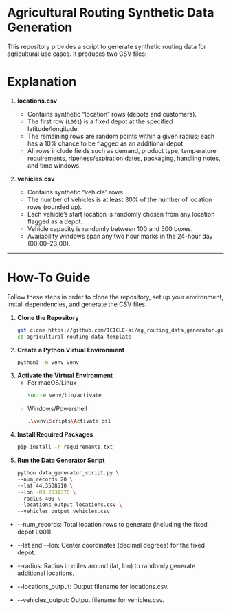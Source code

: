 # Agricultural Routing Synthetic Data Generation

This repository provides a script to generate synthetic routing data for agricultural use cases. It produces two CSV files:

# Explanation

1. **locations.csv**  
   - Contains synthetic “location” rows (depots and customers).  
   - The first row (`L001`) is a fixed depot at the specified latitude/longitude.  
   - The remaining rows are random points within a given radius; each has a 10% chance to be flagged as an additional depot.  
   - All rows include fields such as demand, product type, temperature requirements, ripeness/expiration dates, packaging, handling notes, and time windows.

2. **vehicles.csv**  
   - Contains synthetic “vehicle” rows.  
   - The number of vehicles is at least 30% of the number of location rows (rounded up).  
   - Each vehicle’s start location is randomly chosen from any location flagged as a depot.  
   - Vehicle capacity is randomly between 100 and 500 boxes.  
   - Availability windows span any two hour marks in the 24-hour day (00:00–23:00).

---

# How-To Guide

Follow these steps in order to clone the repository, set up your environment, install dependencies, and generate the CSV files.

1. **Clone the Repository**  
   ```bash
   git clone https://github.com/ICICLE-ai/ag_routing_data_generator.git
   cd agricultural-routing-data-template
2. **Create a Python Virtual Environment**
    ```bash
    python3 -m venv venv
3. **Activate the Virtual Environment**
    - For macOS/Linux
        ```bash
        source venv/bin/activate
    - Windows/Powershell
        ```bash
        .\venv\Scripts\Activate.ps1
4. **Install Required Packages**
    ```bash
    pip install -r requirements.txt
5. **Run the Data Generator Script**
    ```bash
    python data_generator_script.py \
    --num_records 20 \
    --lat 44.3538510 \
    --lon -89.2031370 \
    --radius 400 \
    --locations_output locations.csv \
    --vehicles_output vehicles.csv
- --num_records: Total location rows to generate (including the fixed depot L001).

- --lat and --lon: Center coordinates (decimal degrees) for the fixed depot.

- --radius: Radius in miles around (lat, lon) to randomly generate additional locations.

- --locations_output: Output filename for locations.csv.

- --vehicles_output: Output filename for vehicles.csv.
